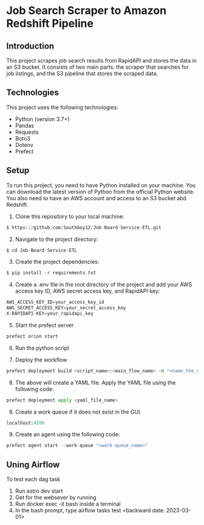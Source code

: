 # **Job Search Scraper to Amazon Redshift Pipeline**

## **Introduction**

<p>This project scrapes job search results from RapidAPI and stores the data in an S3 bucket. It consists of two main parts: the scraper that searches for job listings, and the S3 pipeline that stores the scraped data.</p>

## **Technologies**

<p>This project uses the following technologies:</p>

* Python (version 3.7+)
* Pandas
* Requests
* Boto3
* Dotenv
* Prefect

## **Setup**
To run this project, you need to have Python installed on your machine. You can download the latest version of Python from the official Python website. You also need to have an AWS account and access to an S3 bucket abd Redshift.

1. Clone this repository to your local machine:

```python copyable
$ https://github.com/Southboy12/Job-Board-Service-ETL.git
```

2. Navigate to the project directory:

```python copyable
$ cd Job-Board-Service-ETL
```

3. Create the project dependencies:

```python copyable
$ pip install -r requirements.txt
```

4. Create a .env file in the root directory of the project and add your AWS access key ID, AWS secret access key, and RapidAPI key:

```python copyable
AWS_ACCESS_KEY_ID=your_access_key_id
AWS_SECRET_ACCESS_KEY=your_secret_access_key
X-RAPIDAPI-KEY=your_rapidapi_key
```
5. Start the prefect server

```python copyable
prefect orion start
```

6. Run the python script

7. Deploy the workflow
```python copyable
prefect deployment build <script_name>:<main_flow_name> -n "<name_the_deployment>"
```

8. The above will create a YAML file. Apply the YAML file using the following code:
```python copyable
prefect deployment apply <yaml_file_name>
```

8. Create a work queue if it does not exist in the GUI.
```python copyable
localhost:4200
```
9. Create an agent using the following code:
```python copyable
prefect agent start --work-queue "<work-queue_name>"
```

## **Uning Airflow**

To test each dag task
1. Run astro dev start
2. Get <container id> for the websever by running <docker ps>
2. Run docker exec -it <container id> bash inside a terminal
3. In the bash prompt, type airflow tasks test <dag name> <task id> <backward date: 2023-03-01>